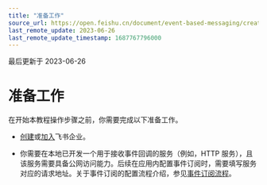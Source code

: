 ```yaml
---
title: "准备工作"
source_url: https://open.feishu.cn/document/event-based-messaging/create-app-request-permission
last_remote_update: 2023-06-26
last_remote_update_timestamp: 1687767796000
---
```

最后更新于 2023-06-26

# 准备工作

在开始本教程操作步骤之前，你需要完成以下准备工作。

- [创建](https://www.feishu.cn/hc/zh-CN/articles/360043741453)或[加入](https://www.feishu.cn/hc/zh-CN/articles/360043496893)飞书企业。

- 你需要在本地已开发一个用于接收事件回调的服务（例如，HTTP 服务），且该服务需要具备公网访问能力。后续在应用内配置事件订阅时，需要填写服务对应的请求地址。关于事件订阅的配置流程介绍，参见[事件订阅流程](https://open.feishu.cn/document/ukTMukTMukTM/uUTNz4SN1MjL1UzM#69f86198)。
